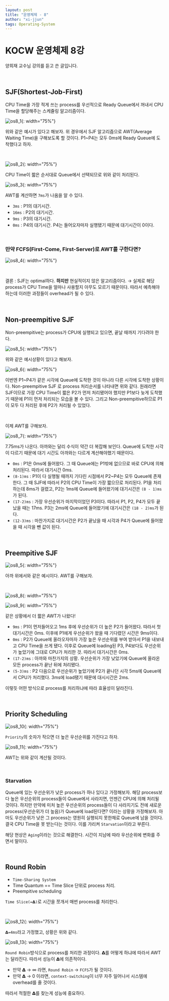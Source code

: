```yaml
---
layout: post
title: "운영체제 - 8"
author: "xi-jjun"
tags: Operating-System
---
```


# KOCW 운영체제 8강

양희재 교수님 강의를 듣고 쓴 글입니다.

<br>

## SJF(Shortest-Job-First)

CPU Time을 가장 적게 쓰는 process를 우선적으로 Ready Queue에서 꺼내서 CPU Time을 할당해주는 스케쥴링 알고리즘이다.

![os8_1](https://github.com/xi-jjun/xi-jjun.github.io/blob/master/_posts/operating-system/img/os8_1.png?raw=True){: width="75%"}

위와 같은 예시가 있다고 해보자. 위 경우에서 SJF 알고리즘으로 AWT(Average Waiting Time)을 구해보도록 할 것이다. P1~P4는 모두 0ms에 Ready Queue에 도착했다고 하자.

<br>

![os8_2](https://github.com/xi-jjun/xi-jjun.github.io/blob/master/_posts/operating-system/img/os8_2.png?raw=True){: width="75%"}

CPU Time이 짧은 순서대로 Queue에서 선택되므로 위와 같이 처리된다.

![os8_3](https://github.com/xi-jjun/xi-jjun.github.io/blob/master/_posts/operating-system/img/os8_3.png?raw=True){: width="75%"}

AWT를 계산하면 `7ms`가 나옴을 알 수 있다.

- `3ms` : P1의 대기시간.
- `16ms` : P2의 대기시간.
- `9ms` : P3의 대기시간.
- `0ms` : P4의 대기시간. P4는 들어오자마자 실행됐기 때문에 대기시간이 0이다.

<br>

### 만약 FCFS(First-Come, First-Server)로 AWT를 구한다면?

![os8_4](https://github.com/xi-jjun/xi-jjun.github.io/blob/master/_posts/operating-system/img/os8_4.png?raw=True){: width="75%"}

<br>

결론 : SJF는 optimal하다. **하지만** 현실적이지 않은 알고리즘이다. → 실제로 해당 process가 CPU Time을 얼마나 사용할지 아무도 모르기 때문이다. 따라서 예측해야 하는데 이러한 과정들이 overhead가 될 수 있다.

<br>

## Non-preempitive SJF

Non-preempitive는 process가 CPU에 실행되고 있으면, 끝날 때까지 기다려야 한다.

![os8_5](https://github.com/xi-jjun/xi-jjun.github.io/blob/master/_posts/operating-system/img/os8_5.png?raw=True){: width="75%"}

위와 같은 예시상황이 있다고 해보자. 

![os8_6](https://github.com/xi-jjun/xi-jjun.github.io/blob/master/_posts/operating-system/img/os8_6.png?raw=True){: width="75%"}

이번엔 P1~P4가 같은 시각에 Queue에 도착한 것이 아니라 다른 시각에 도착한 상황이다. Non-preempitive SJF 로 process 처리순서를 나타내면 위와 같다. 원래라면 SJF이므로 가장 CPU Time이 짧은 P2가 먼저 처리됐어야 했지만 P1보다 늦게 도착했기 때문에 P1이 먼저 처리되는 모습을 볼 수 있다. 그리고 Non-preempitive하므로 P1이 모두 다 처리된 후에 P2가 처리될 수 있었다.

<br>

이제 AWT를 구해보자.

![os8_7](https://github.com/xi-jjun/xi-jjun.github.io/blob/master/_posts/operating-system/img/os8_7.png?raw=True){: width="75%"}

7.75ms가 나온다. 아까와는 달리 수식이 약간 더 복잡해 보인다. Queue에 도착한 시각이 다르기 때문에 대기 시간도 아까와는 다르게 계산해야했기 때문이다.

- `0ms` : P1은 0ms에 들어왔다. 그 때 Queue에는 P1밖에 없으므로 바로 CPU에 의해 처리된다. 따라서 대기시간 0ms.
- `(8-1)ms` : P1이 다 실행될 때까지 기다린 시점에서 P2~P4는 모두 Queue에 존재한다. 그 때 SJF에 따라서 P2의 CPU Time이 가장 짧으므로 처리된다. P1을 처리하는데 8ms가 걸렸고, P2는 1ms에 Queue에 들어왔기에 대기시간은 `(8 - 1)ms`가 된다.
- `(17-2)ms` : 가장 우선순위가 마지막이었던 P3이다. 따라서 P1, P2, P4가 모두 끝났을 때는 17ms. P3는 2ms에 Queue에 들어왔기에 대기시간은 `(18 - 2)ms`가 된다.
- `(12-3)ms` : 마찬가지로 대기시간은 P2가 끝났을 때 시각과 P4가 Queue에 들어왔을 때 시각을 뺀 값이 된다.

<br>

## Preempitive SJF

![os8_5](https://github.com/xi-jjun/xi-jjun.github.io/blob/master/_posts/operating-system/img/os8_5.png?raw=True){: width="75%"}

아까 위에서와 같은 예시이다. AWT를 구해보자.

<br>

![os8_8](https://github.com/xi-jjun/xi-jjun.github.io/blob/master/_posts/operating-system/img/os8_8.png?raw=True){: width="75%"}

![os8_9](https://github.com/xi-jjun/xi-jjun.github.io/blob/master/_posts/operating-system/img/os8_9.png?raw=True){: width="75%"}

같은 상황에서 더 짧은 AWT가 나왔다!

- `9ms` : P1이 먼저들어오고 1ms 후에 우선순위가 더 높은 P2가 들어왔다. 따라서 첫 대기시간은 0ms. 이후에 P1에게 우선순위가 왔을 때 기다렸던 시간은 9ms이다.
- `0ms` : P2가 Queue에 올라오자마자 가장 높은 우선순위를 부여 받아서 P1을 내보내고 CPU Time을 쓰게 됐다. 이후로 Queue에 loading된 P3, P4보다도 우선순위가 높았기에 그대로 CPU가 처리한 것. 따라서 대기시간은 0ms.
- `(17-2)ms` : 아까와 마찬가지의 상황. 우선순위가 가장 낮았기에 Queue에 올라온 모든 process가 끝난 뒤에 처리됐다.
- `(5-3)ms` : P2 다음으로 우선순위가 높았기에 P2가 끝나던 시각 5ms에 Queue에서 CPU가 처리했다. 3ms에 load됐기 때문에 대시시간은 2ms.

이렇듯 어떤 방식으로 process를 처리하냐에 따라 효율성이 달라진다.

<br>

## Priority Scheduling

![os8_10](https://github.com/xi-jjun/xi-jjun.github.io/blob/master/_posts/operating-system/img/os8_10.png?raw=True){: width="75%"}

`Priority`의 숫자가 작으면 더 높은 우선순위를 가진다고 하자. 

![os8_11](https://github.com/xi-jjun/xi-jjun.github.io/blob/master/_posts/operating-system/img/os8_11.png?raw=True){: width="75%"}

AWT는 위와 같이 계산될 것이다.

<br>

### Starvation

Queue에 있는 우선순위가 낮은 process가 하나 있다고 가정해보자. 해당 process보다 높은 우선순위의 process들이 Queue에서 사라지면, 언젠간 CPU에 의해 처리될 것이다. 하지만 만약에 미처 높은 우선순위의 process들이 다 사라지기도 전에 새로운 process(우선순위가 더 높음)가 Queue에 load된다면? 이라는 상황을 가정해보자. 아마도 우선순위가 낮은 그 process는 영원히 실행되지 못한채로 Queue에 남을 것이다. 결국 CPU Time을 못 받는다는 것이다. 이를 가리켜 `Starvation`이라고 부른다.

해당 현상은 `Aging`이라는 것으로 해결한다. 시간이 지남에 따라 우선순위에 변화를 주면서 말이다.

<br>

## Round Robin

- `Time-Sharing System`
- Time Quantum == Time Slice 단위로 process 처리.
- Preempitive scheduling

`Time Slice(=𝝙)`로 시간을 쪼개서 매번 process를 처리한다. 

<br>

![os8_12](https://github.com/xi-jjun/xi-jjun.github.io/blob/master/_posts/operating-system/img/os8_12.png?raw=True){: width="75%"}

`𝝙=4ms`라고 가정했고, 상황은 위와 같다. 

![os8_13](https://github.com/xi-jjun/xi-jjun.github.io/blob/master/_posts/operating-system/img/os8_13.png?raw=True){: width="75%"}

`Round Robin`방식으로 process를 처리한 과정이다. 𝝙를 어떻게 하냐에 따라서 AWT는 달라진다. 따라서 성능이 𝝙에 의존적이다.

- 만약 𝝙 → ∞ 라면, `Round Robin` → `FCFS`가 될 것이다.
- 만약 𝝙 → 0 이라면, `context-switching`이 너무 자주 일어나서 시스템에 overhead를 줄 것이다.

따라서 적절한 𝝙를 찾는게 성능에 중요하다.
